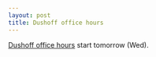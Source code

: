 ```yaml
---
layout: post
title: Dushoff office hours
---
```


[Dushoff office hours](/office.html) start tomorrow (Wed).

